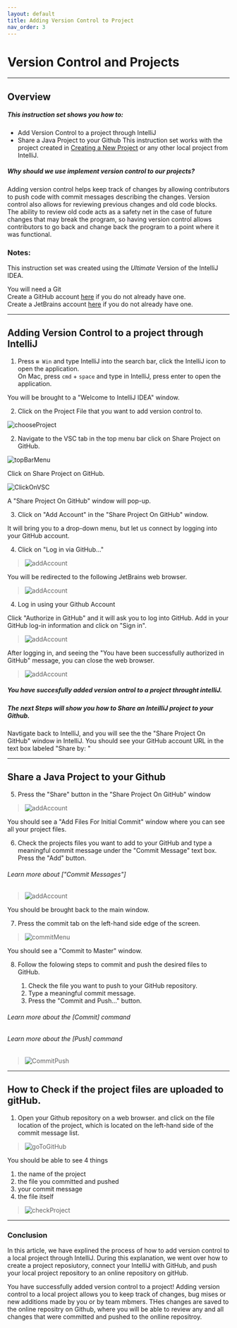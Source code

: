 ```yaml
---
layout: default
title: Adding Version Control to Project
nav_order: 3
---
```


<!-- # Customization -->
<!-- {: .no_toc }
 -->
<!-- ## Table of contents
{: .no_toc .text-delta }

1. TOC
{:toc} -->
<!-- 
---

layout: default
title: Version Control: Sharing a project on Github
nav_order: 6 -->

# Version Control and Projects  

---

## Overview

##### This instruction set shows you how to:
- Add Version Control to a project through IntelliJ
- Share a Java Project to your Github
This instruction set works with the project created in [Creating a New Project](https://github.com/daquioag/team-SAL/blob/gh-pages/docs/configuration.md)
 or any other local project from IntelliJ. 
<!-- {: .no_toc } -->

##### Why should we use implement version control to our projects?   
Adding version control helps keep track of changes by allowing contributors to push code with commit messages describing the changes. Version control also allows for reviewing previous changes and old code blocks. The ability to review old code acts as a safety net in the case of future changes that may break the program, so having version control allows contributors to go back and change back the program to a point where it was functional. 

### Notes:
This instruction set was created using the *Ultimate* Version of the IntelliJ IDEA.

You will need a Git   
Create a GitHub account [here](https://github.com/join) if you do not already have one.   
Create a JetBrains account [here](https://account.jetbrains.com/login) if you do not already have one. 
<!-- ## Table of contents
{: .no_toc .text-delta }

1. TOC
{:toc} -->

---

## Adding Version Control to a project through IntelliJ
  


1. Press <code>⊞ Win</code> and type IntelliJ into the search bar, click the IntelliJ icon to open the application.  
 On Mac, press <code>cmd</code> + <code>space</code> and type in IntelliJ, press enter to open the application.


You will be brought to a "Welcome to IntelliJ IDEA" window.

2. Click on the  Project File that you want to add version control to. 

![chooseProject](../assets/images/VSC-images/VSC_2.png)


2. Navigate to the VSC tab in the top menu bar click on Share Project on GitHub. 


![topBarMenu](../assets/images/VSC-images/VSC_4.png)

Click on Share Project on GitHub.  

![ClickOnVSC](../assets/images/VSC-images/VSC_5.png)

A "Share Project On GitHub" window will pop-up.

3. Click on "Add Account" in the "Share Project On GitHub" window.

It will bring you to a drop-down menu, but let us connect by logging into your GitHub account.   

4. Click on "Log in via GitHub..."

>![addAccount](../assets/images/VSC-images/VSC_7.png)


You will be redirected to the following JetBrains web browser.

>![addAccount](../assets/images/VSC-images/VSC_15.png)

4. Log in using your Github Account

Click "Authorize in GitHub" and it will ask you to log into GitHub.
Add in your GitHub log-in information and click on "Sign in".  


>![addAccount](../assets/images/VSC-images/VSC_8.png)

  
After logging in, and seeing the "You have been successfully authorized in GitHub" message, you can close the web browser. 

>![addAccount](../assets/images/VSC-images/VSC_16.png)

##### You have succesfully added version ontrol to a project throught intelliJ.  
##### The next Steps will show you how to Share an InteilliJ project to your Github.

Navtigate back to IntelliJ, and you will see the the "Share Project On GitHub" window in IntelliJ.
You should see your GitHub account URL  in the text box labeled "Share by: "

---

## Share a Java Project to your Github

5. Press the "Share" button in the  "Share Project On GitHub" window

>![addAccount](../assets/images/VSC-images/VSC_9.png)

You should see a "Add Files For Initial Commit" window where you can see all your project files.

  
6. Check the projects files you want to add to your GitHub and type a meaningful commit message under the "Commit Message" text box.
  Press the "Add" button. 
  
  ###### Learn more about ["Commit Messages"]
  
>![addAccount](../assets/images/VSC-images/VSC_10.png)

  You should be brought back to the main window.
  
7. Press the commit tab on the left-hand side edge of the screen.
  
>![commitMenu](../assets/images/VSC-images/VSC_11.png)

You should see a "Commit to Master" window.

8. Follow the folowing steps to commit and push the desired files to GitHub.
   
   1) Check the file you want to push to your GitHub repository.   
   2) Type a meaningful commit message.  
   3) Press the "Commit and Push..." button.  

  ###### Learn more about the [Commit] command
  ###### Learn more about the [Push] command

>![CommitPush](../assets/images/VSC-images/VSC_12.png)

---

## How to Check if the project files are uploaded to gitHub.

1. Open your Github repository on a web browser. and click on the file location of the project, which is located on the left-hand side of the commit message list.

>![goToGitHub](../assets/images/VSC-images/VSC_13.png)


You should be able to see 4 things 
1) the name of the project  
2) the file you committed and pushed  
3) your commit message  
4) the file itself   

>![checkProject](../assets/images/VSC-images/VSC_14.png)

---

### Conclusion

In this article, we have explined the process of how to add version control to a local project through IntelliJ. During this explanation, we went over how to create a project reposiutory, connect your IntelliJ with GitHub, and push your local project repository to an online repository on gitHub.

You have successfully added version control to a project! 
Adding version control to a local project allows you to keep track of changes, bug mises or  new additions made by you or by team mbmers.
THes changes are saved to the online repositry on Github, where you will be able to review any and all changes that were committed and pushed to the onlline repositroy. 



<!-- 
## Color schemes

{: .d-inline-block }

New
{: .label .label-green }

Just the Docs supports two color schemes: light (default), and dark.

To enable a color scheme, set the `color_scheme` parameter in your site's `_config.yml` file:

#### Example
{: .no_toc }

```yaml
# Color scheme supports "light" (default) and "dark"
color_scheme: dark
```

<button class="btn js-toggle-dark-mode">Preview dark color scheme</button>

<script>
const toggleDarkMode = document.querySelector('.js-toggle-dark-mode');

jtd.addEvent(toggleDarkMode, 'click', function(){
  if (jtd.getTheme() === 'dark') {
    jtd.setTheme('light');
    toggleDarkMode.textContent = 'Preview dark color scheme';
  } else {
    jtd.setTheme('dark');
    toggleDarkMode.textContent = 'Return to the light side';
  }
});
</script>

## Custom schemes

### Define a custom scheme

You can add custom schemes.
If you want to add a scheme named `foo` (can be any name) just add a file `_sass/color_schemes/foo.scss` (replace `foo` by your scheme name)
where you override theme variables to change colors, fonts, spacing, etc.

Available variables are listed in the [\_variables.scss](https://github.com/just-the-docs/just-the-docs/tree/main/_sass/support/_variables.scss) file.

For example, to change the link color from the purple default to blue, include the following inside your scheme file:

#### Example
{: .no_toc }

```scss
$link-color: $blue-000;
```

_Note:_ Editing the variables directly in `_sass/support/variables.scss` is not recommended and can cause other dependencies to fail.
Please use scheme files.

### Use a custom scheme

To use the custom color scheme, only set the `color_scheme` parameter in your site's `_config.yml` file:

```yaml
color_scheme: foo
```

### Switchable custom scheme

If you want to be able to change the scheme dynamically, for example via javascript, just add a file `assets/css/just-the-docs-foo.scss` (replace `foo` by your scheme name)
with the following content:

{% raw %}
    ---
    ---
    {% include css/just-the-docs.scss.liquid color_scheme="foo" %}
{% endraw %}

This allows you to switch the scheme via the following javascript.

```js
jtd.setTheme("foo")
```

## Override and completely custom styles

For styles that aren't defined as variables, you may want to modify specific CSS classes.
Additionally, you may want to add completely custom CSS specific to your content.
To do this, put your styles in the file `_sass/custom/custom.scss`.
This will allow for all overrides to be kept in a single file, and for any upstream changes to still be applied.

For example, if you'd like to add your own styles for printing a page, you could add the following styles.

#### Example
{: .no_toc } -->
